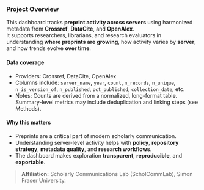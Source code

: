 ### Project Overview

This dashboard tracks **preprint activity across servers** using harmonized metadata from **Crossref**, **DataCite**, and **OpenAlex**.  
It supports researchers, librarians, and research evaluators in understanding **where preprints are growing**, how activity varies by **server**, and how trends evolve **over time**.

#### Data coverage
- Providers: Crossref, DataCite, OpenAlex
- Columns include: `server_name`, `year`, `count`, `n_records`, `n_unique`, `n_is_version_of`, `n_published`, `pct_published`, `collection_date`, etc.
- Notes: Counts are derived from a normalized, long-format table. Summary-level metrics may include deduplication and linking steps (see Methods).

#### Why this matters
- Preprints are a critical part of modern scholarly communication.
- Understanding server-level activity helps with **policy**, **repository strategy**, **metadata quality**, and **research workflows**.
- The dashboard makes exploration **transparent**, **reproducible**, and **exportable**.

> **Affiliation:** Scholarly Communications Lab (ScholCommLab), Simon Fraser University.
